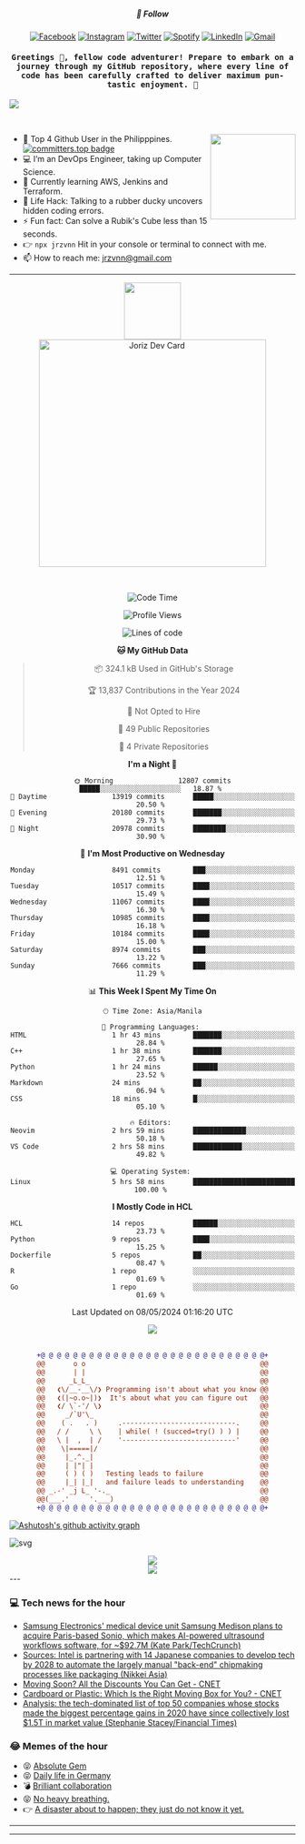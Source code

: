 <h5 align="center">💬 Follow</h5>
<div align="center">

[![Facebook](https://img.shields.io/badge/Facebook-%231877F2.svg?style=for-the-badge&logo=Facebook&logoColor=white)](https://www.facebook.com/Horisyo/)
[![Instagram](https://img.shields.io/badge/Instagram-%23E4405F.svg?style=for-the-badge&logo=Instagram&logoColor=white)](https://www.instagram.com/jrzvnn_/)
[![Twitter](https://img.shields.io/badge/Twitter-%231DA1F2.svg?style=for-the-badge&logo=Twitter&logoColor=white)](https://twitter.com/jrz_studies)
[![Spotify](https://img.shields.io/badge/Spotify-%231ED760.svg?style=for-the-badge&logo=Spotify&logoColor=white)](https://open.spotify.com/user/217td4qrc6mzqjodfalmzjpdi?si=b93099b9078c4ccb)
[![LinkedIn](https://img.shields.io/badge/LinkedIn-%230077B5.svg?style=for-the-badge&logo=LinkedIn&logoColor=white)](https://www.linkedin.com/in/jrz-vnn/)
[![Gmail](https://img.shields.io/badge/Gmail-D14836?style=for-the-badge&logo=gmail&logoColor=white)](mailto:jrzvnn@gmail.com)

</div>
<h4 align="center"><samp>Greetings 👋, fellow code adventurer! Prepare to embark on a journey through my GitHub repository, where every line of code has been carefully crafted to deliver maximum pun-tastic enjoyment. 🚀 </samp></h4>

<!--horizontal divider(gradiant)-->
<img src="https://user-images.githubusercontent.com/73097560/115834477-dbab4500-a447-11eb-908a-139a6edaec5c.gif">

&nbsp; 

<img align='right' src='https://github.com/Rishit-dagli/Rishit-dagli/blob/master/images/octocat-anime.gif' width='150"'>

- 🚀 Top 4 Github User in the Philipppines. [![committers.top badge](https://user-badge.committers.top/philippines/jrzvnn.svg)](https://user-badge.committers.top/philippines/USERNAME)
- 💻 I’m an DevOps Engineer, taking up Computer Science.
- 🤖 Currently learning AWS, Jenkins and Terraform.
- 🎯 Life Hack: Talking to a rubber ducky uncovers hidden coding errors.
- ⚡ Fun fact: Can solve a Rubik's Cube less than 15 seconds.
- 👉 `npx jrzvnn` Hit in your console or terminal to connect with me.
- 📫 How to reach me: jrzvnn@gmail.com

---

<!--🖼️OCTOCAT-->
<p align="center">

<img src="https://media.giphy.com/media/IP7sarl7C5lSFCw9rG/giphy.gif"  width="100px" height="100px">
<br />
<a href="https://app.daily.dev/jorizvillanueva"><img src="https://github.com/jrzvnn/jrzvnn/blob/main/devcard.svg" width="400" alt="Joriz Dev Card"/></a>
</p>

<br />
<div align="center">

<!--START_SECTION:waka-->
![Code Time](http://img.shields.io/badge/Code%20Time-257%20hrs%201%20min-blue)

![Profile Views](http://img.shields.io/badge/Profile%20Views-96-blue)

![Lines of code](https://img.shields.io/badge/From%20Hello%20World%20I%27ve%20Written-1.6%20million%20lines%20of%20code-blue)

**🐱 My GitHub Data** 

> 📦 324.1 kB Used in GitHub's Storage 
 > 
> 🏆 13,837 Contributions in the Year 2024
 > 
> 🚫 Not Opted to Hire
 > 
> 📜 49 Public Repositories 
 > 
> 🔑 4 Private Repositories 
 > 
**I'm a Night 🦉** 

```text
🌞 Morning                12807 commits       █████░░░░░░░░░░░░░░░░░░░░   18.87 % 
🌆 Daytime                13919 commits       █████░░░░░░░░░░░░░░░░░░░░   20.50 % 
🌃 Evening                20180 commits       ███████░░░░░░░░░░░░░░░░░░   29.73 % 
🌙 Night                  20978 commits       ████████░░░░░░░░░░░░░░░░░   30.90 % 
```
📅 **I'm Most Productive on Wednesday** 

```text
Monday                   8491 commits        ███░░░░░░░░░░░░░░░░░░░░░░   12.51 % 
Tuesday                  10517 commits       ████░░░░░░░░░░░░░░░░░░░░░   15.49 % 
Wednesday                11067 commits       ████░░░░░░░░░░░░░░░░░░░░░   16.30 % 
Thursday                 10985 commits       ████░░░░░░░░░░░░░░░░░░░░░   16.18 % 
Friday                   10184 commits       ████░░░░░░░░░░░░░░░░░░░░░   15.00 % 
Saturday                 8974 commits        ███░░░░░░░░░░░░░░░░░░░░░░   13.22 % 
Sunday                   7666 commits        ███░░░░░░░░░░░░░░░░░░░░░░   11.29 % 
```


📊 **This Week I Spent My Time On** 

```text
🕑︎ Time Zone: Asia/Manila

💬 Programming Languages: 
HTML                     1 hr 43 mins        ███████░░░░░░░░░░░░░░░░░░   28.84 % 
C++                      1 hr 38 mins        ███████░░░░░░░░░░░░░░░░░░   27.65 % 
Python                   1 hr 24 mins        ██████░░░░░░░░░░░░░░░░░░░   23.52 % 
Markdown                 24 mins             ██░░░░░░░░░░░░░░░░░░░░░░░   06.94 % 
CSS                      18 mins             █░░░░░░░░░░░░░░░░░░░░░░░░   05.10 % 

🔥 Editors: 
Neovim                   2 hrs 59 mins       █████████████░░░░░░░░░░░░   50.18 % 
VS Code                  2 hrs 58 mins       ████████████░░░░░░░░░░░░░   49.82 % 

💻 Operating System: 
Linux                    5 hrs 58 mins       █████████████████████████   100.00 % 
```

**I Mostly Code in HCL** 

```text
HCL                      14 repos            ██████░░░░░░░░░░░░░░░░░░░   23.73 % 
Python                   9 repos             ████░░░░░░░░░░░░░░░░░░░░░   15.25 % 
Dockerfile               5 repos             ██░░░░░░░░░░░░░░░░░░░░░░░   08.47 % 
R                        1 repo              ░░░░░░░░░░░░░░░░░░░░░░░░░   01.69 % 
Go                       1 repo              ░░░░░░░░░░░░░░░░░░░░░░░░░   01.69 % 
```




 Last Updated on 08/05/2024 01:16:20 UTC
<!--END_SECTION:waka-->

<img src="https://wakatime.com/share/@jrzvnn/70a4618c-7cd9-4016-b7b9-eabe75c837ee.svg">

<br />
<br />

```diff
+@ @ @ @ @ @ @ @ @ @ @ @ @ @ @ @ @ @ @ @ @ @ @ @ @ @ @ @+
@@       o o                                           @@
@@       | |                                           @@
@@      _L_L_                                          @@
@@   ❮\/__-__\/❯ Programming isn't about what you know @@
@@   ❮(|~o.o~|)❯  It's about what you can figure out   @@
@@   ❮/ \`-'/ \❯                                       @@
@@     _/`U'\_                                         @@
@@    ( .   . )     .----------------------------.     @@
@@   / /     \ \    | while( ! (succed=try() ) ) |     @@
@@   \ |  ,  | /    '----------------------------'     @@
@@    \|=====|/                                        @@
@@     |_.^._|                                         @@
@@     | |"| |                                         @@
@@     ( ) ( )   Testing leads to failure              @@
@@     |_| |_|   and failure leads to understanding    @@
@@ _.-' _j L_ '-._                                     @@
@@(___.'     '.___)                                    @@
+@ @ @ @ @ @ @ @ @ @ @ @ @ @ @ @ @ @ @ @ @ @ @ @ @ @ @ @+

```

</div>


[![Ashutosh's github activity graph](https://github-readme-activity-graph.vercel.app/graph?username=jrzvnn&theme=github-compact)](https://github.com/ashutosh00710/github-readme-activity-graph)


![svg](profile-3d-contrib/profile-night-green.svg)

<div align="center">
<img src="https://github.com/jrzvnn/jrzvnn/blob/output/github-snake-dark.svg">
</div>

<div align=center>
<img align=center src=https://metrics.lecoq.io/jrzvnn?template=classic&isocalendar=1&languages=1&achievements=1&base=header%2C%20activity%2C%20community%2C%20repositories%2C%20metadata&base.indepth=false&base.hireable=false&base.skip=false&isocalendar=false&isocalendar.duration=full-year&languages=false&languages.limit=8&languages.threshold=0%25&languages.other=false&languages.colors=github&languages.sections=most-used&languages.indepth=false&languages.analysis.timeout=15&languages.analysis.timeout.repositories=7.5&languages.categories=markup%2C%20programming&languages.recent.categories=markup%2C%20programming&languages.recent.load=300&languages.recent.days=14&achievements=false&achievements.threshold=C&achievements.secrets=true&achievements.display=detailed&achievements.limit=0&config.timezone=Asia%2FManila)
</div>
<div align="left">
---

### 💻 Tech news for the hour

<!-- TECH:START -->
 - [Samsung Electronics&#39; medical device unit Samsung Medison plans to acquire Paris-based Sonio, which makes AI-powered ultrasound workflows software, for ~$92.7M &lpar;Kate Park/TechCrunch&rpar;](http://www.techmeme.com/240508/p8#a240508p8)
 - [Sources: Intel is partnering with 14 Japanese companies to develop tech by 2028 to automate the largely manual &quot;back-end&quot; chipmaking processes like packaging &lpar;Nikkei Asia&rpar;](http://www.techmeme.com/240508/p7#a240508p7)
 - [Moving Soon? All the Discounts You Can Get     - CNET](https://www.cnet.com/home/services/moving-soon-all-the-discounts-you-can-get/#ftag=CAD590a51e)
 - [Cardboard or Plastic: Which Is the Right Moving Box for You?     - CNET](https://www.cnet.com/how-to/cardboard-or-plastic-which-is-the-right-moving-box-for-you/#ftag=CAD590a51e)
 - [Analysis: the tech-dominated list of top 50 companies whose stocks made the biggest percentage gains in 2020 have since collectively lost $1.5T in market value &lpar;Stephanie Stacey/Financial Times&rpar;](http://www.techmeme.com/240508/p6#a240508p6)<!-- TECH:END -->

### 😂 Memes of the hour

<!-- MEMES:START -->
 - 😝 [Absolute Gem](http://9gag.com/gag/aMV16pG)
 - 😝 [Daily life in Germany](http://9gag.com/gag/aAyY77L)
 - 💣 [Brilliant collaboration](http://9gag.com/gag/aKGzQ0Q)
 - 😝 [No heavy breathing.](http://9gag.com/gag/avy0q8d)
 - 👉 [A disaster about to happen; they just do not know it yet.](http://9gag.com/gag/agmyemg)<!-- MEMES:END -->

---

---
